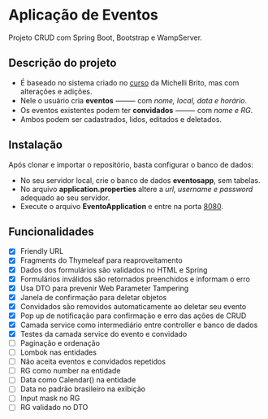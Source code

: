 # Aplicação de Eventos
Projeto CRUD com Spring Boot, Bootstrap e WampServer.

## Descrição do projeto
- É baseado no sistema criado no [curso](https://www.youtube.com/playlist?list=PL8iIphQOyG-DHLpEx1TPItqJamy08fs1D) da Michelli Brito, mas com alterações e adições.
- Nele o usuário cria **eventos** ⸻ com _nome, local, data e horário_.
- Os eventos existentes podem ter **convidados** ⸻ com _nome e RG_.
- Ambos podem ser cadastrados, lidos, editados e deletados.

## Instalação
Após clonar e importar o repositório, basta configurar o banco de dados:
- No seu servidor local, crie o banco de dados __eventosapp__, sem tabelas.
- No arquivo **application.properties** altere a _url, username e password_ adequado ao seu servidor.
- Execute o arquivo **EventoApplication** e entre na porta [8080](http://localhost:8080/).

## Funcionalidades
- [x] Friendly URL
- [x] Fragments do Thymeleaf para reaproveitamento
- [x] Dados dos formulários são validados no HTML e Spring
- [x] Formulários inválidos são retornados preenchidos e informam o erro
- [x] Usa DTO para prevenir Web Parameter Tampering
- [x] Janela de confirmação para deletar objetos
- [x] Convidados são removidos automaticamente ao deletar seu evento
- [x] Pop up de notificação para confirmação e erro das ações de CRUD
- [x] Camada service como intermediário entre controller e banco de dados
- [x] Testes da camada service do evento e convidado
- [ ] Paginação e ordenação
- [ ] Lombok nas entidades
- [ ] Não aceita eventos e convidados repetidos
- [ ] RG como number na entidade
- [ ] Data como Calendar() na entidade
- [ ] Data no padrão brasileiro na exibição
- [ ] Input mask no RG
- [ ] RG validado no DTO

